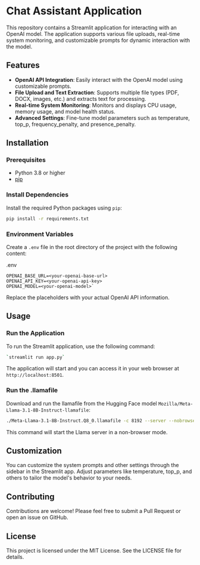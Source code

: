 # Chat Assistant Application

This repository contains a Streamlit application for interacting with an OpenAI model. The application supports various file uploads, real-time system monitoring, and customizable prompts for dynamic interaction with the model.

## Features

- **OpenAI API Integration**: Easily interact with the OpenAI model using customizable prompts.
- **File Upload and Text Extraction**: Supports multiple file types (PDF, DOCX, images, etc.) and extracts text for processing.
- **Real-time System Monitoring**: Monitors and displays CPU usage, memory usage, and model health status.
- **Advanced Settings**: Fine-tune model parameters such as temperature, top_p, frequency_penalty, and presence_penalty.

## Installation

### Prerequisites

- Python 3.8 or higher
- [pip](https://pip.pypa.io/en/stable/installation/)


### Install Dependencies

Install the required Python packages using `pip`:

```bash
pip install -r requirements.txt 
```
### Environment Variables

Create a `.env` file in the root directory of the project with the following content:

.env
```
OPENAI_BASE_URL=<your-openai-base-url>
OPENAI_API_KEY=<your-openai-api-key>
OPENAI_MODEL=<your-openai-model>` 
```

Replace the placeholders with your actual OpenAI API information.

## Usage

### Run the Application

To run the Streamlit application, use the following command:

```bash
`streamlit run app.py` 
```
The application will start and you can access it in your web browser at `http://localhost:8501`.

### Run the .llamafile

Download and run the llamafile from the Hugging Face model `Mozilla/Meta-Llama-3.1-8B-Instruct-llamafile`:

```bash
./Meta-Llama-3.1-8B-Instruct.Q8_0.llamafile -c 8192 --server --nobrowser
```
This command will start the Llama server in a non-browser mode.

## Customization

You can customize the system prompts and other settings through the sidebar in the Streamlit app. Adjust parameters like temperature, top_p, and others to tailor the model's behavior to your needs.

## Contributing

Contributions are welcome! Please feel free to submit a Pull Request or open an issue on GitHub.

## License

This project is licensed under the MIT License. See the LICENSE file for details.
